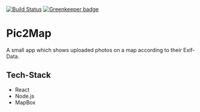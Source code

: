 [![Build Status](https://travis-ci.org/webplatformz/pic2map.svg?branch=master)](https://travis-ci.org/webplatformz/pic2map) [![Greenkeeper badge](https://badges.greenkeeper.io/webplatformz/pic2map.svg)](https://greenkeeper.io/)

# Pic2Map
A small app which shows uploaded photos on a map according to their Exif-Data.

## Tech-Stack
- React
- Node.js
- MapBox